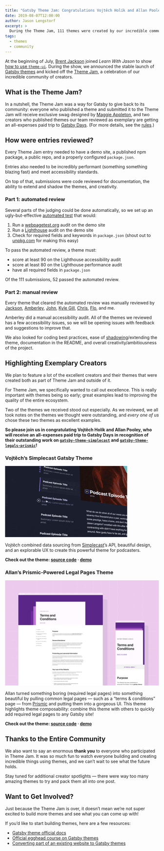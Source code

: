 ```yaml
---
title: "Gatsby Theme Jam: Congratulations Vojtěch Holík and Allan Pooley!"
date: 2019-08-07T12:00:00
author: Jason Lengstorf
excerpt: >
  During the Theme Jam, 111 themes were created by our incredible community. Join us in celebrating the Gatsby community (that’s you!) and congratulating Vojtěch and Allan!
tags:
  - themes
  - community
---
```


At the beginning of July, [Brent Jackson](https://twitter.com/jxnblk) joined _Learn With Jason_ to show [how to use `theme-ui`](https://youtu.be/6Z4p-qjnKCQ?list=PLz8Iz-Fnk_eTpvd49Sa77NiF8Uqq5Iykx). During the show, we announced the stable launch of [Gatsby themes](/docs/themes/) and kicked off the [Theme Jam](https://themejam.gatsbyjs.org), a celebration of our incredible community of creators.

## What is the Theme Jam?

In a nutshell, the Theme Jam was a way for Gatsby to give back to its community: everyone who published a theme and submitted it to the Theme Jam will receive exclusive swag designed by [Maggie Appleton](https://maggieappleton.com/), and two creators who published themes our team reviewed as exemplary are getting an all-expenses paid trip to [Gatsby Days](https://www.gatsbyjs.com/resources/gatsby-days/). (For more details, see the [rules](https://themejam.gatsbyjs.org/rules).)

## How were entries reviewed?

Every Theme Jam entry needed to have a demo site, a published npm package, a public repo, and a properly configured `package.json`.

Entries also needed to be incredibly performant (something something blazing fast) and meet accessibility standards.

On top of that, submissions were code reviewed for documentation, the ability to extend and shadow the themes, and creativity.

### Part 1: automated review

Several parts of the judging could be done automatically, so we set up an ugly-but-effective [automated test](https://github.com/jlengstorf/theme-jam-tester) that would:

1. Run a [webpagetest.org](https://webpagetest.org/) audit on the demo site
2. Run a [Lighthouse](https://developers.google.com/web/tools/lighthouse/) audit on the demo site
3. Check for required fields and keywords in `package.json` (shout out to [unpkg.com](https://unpkg.com) for making this easy)

To pass the automated review, a theme must:

- score at least 90 on the Lighthouse accessibility audit
- score at least 80 on the Lighthouse performance audit
- have all required fields in `package.json`

Of the 111 submissions, 52 passed the automated review.

### Part 2: manual review

Every theme that cleared the automated review was manually reviewed by [Jackson](https://twitter.com/jxnblk), [Amberley](https://twitter.com/amber1ey), [John](https://twitter.com/4lpine), [Kyle Gill](https://gill_kyle), [Chris](https://twitter.com/chrisbiscardi), [Flo](https://twitter.com/fk), and me.

Amberley did a manual accessibility audit. All of the themes we reviewed has a few accessibility issues, so we will be opening issues with feedback and suggestions to improve that.

We also looked for coding best practices, ease of [shadowing](/blog/2019-04-29-component-shadowing/)/extending the theme, documentation in the README, and overall creativity/ambitiousness of the project.

## Highlighting Exemplary Creators

We plan to feature a lot of the excellent creators and their themes that were created both as part of Theme Jam and outside of it.

For Theme Jam, we specifically wanted to call out excellence. This is really important with themes being so early; great examples lead to improving the quality of the entire ecosystem.

Two of the themes we received stood out especially. As we reviewed, we all took notes on the themes we thought were outstanding, and _every one of us_ chose these two themes as excellent examples.

**So please join us in congratulating Vojtěch Holík and Allan Pooley, who will receive an all-expenses paid trip to Gatsby Days in recognition of their outstanding work on [`gatsby-theme-simplecast`](https://github.com/vojtaholik/gatsby-theme-simplecast) and [`gatsby-theme-legals-prismic`](https://github.com/littleplusbig/gatsby-theme-legals-prismic)!**

### Vojtěch’s Simplecast Gatsby Theme

![Demo of the Simplecast Gatsby theme.](images/gatsby-theme-simplecast.gif)

Vojtěch combined data sourcing from [Simplecast](https://simplecast.com/)’s API, beautiful design, and an explorable UX to create this powerful theme for podcasters.

**Check out the theme: [source code](https://github.com/vojtaholik/gatsby-theme-simplecast) · [demo](https://gatsby-theme-simplecast.netlify.com/)**

### Allan’s Prismic-Powered Legal Pages Theme

![Screenshot of the Gatsby Prismic Legals theme.](images/gatsby-theme-legals-prismic-mockup.jpg)

Allan turned something boring (required legal pages) into something beautiful by pulling common legal pages — such as a “terms & conditions” page — from [Prismic](https://prismic.io/) and putting them into a gorgeous UI. This theme highlights theme composability: combine this theme with others to quickly add required legal pages to any Gatsby site!

**Check out the theme: [source code](https://github.com/littleplusbig/gatsby-theme-legals-prismic) · [demo](https://gatsby-theme-legals.netlify.com/)**

## Thanks to the Entire Community

We also want to say an enormous **thank you** to everyone who participated in Theme Jam. It was so much fun to watch everyone building and creating incredible things using themes, and we can’t wait to see what the future holds.

Stay tuned for additional creator spotlights — there were way too many amazing themes to try and pack them all into one post.

## Want to Get Involved?

Just because the Theme Jam is over, it doesn’t mean we’re not super excited to build more themes and see what you can come up with!

If you’d like to start building themes, here are a few resources:

- [Gatsby theme official docs](/docs/themes/)
- [Official egghead course on Gatsby themes](https://egghead.io/courses/gatsby-theme-authoring)
- [Converting part of an existing website to Gatsby themes](https://www.youtube.com/watch?v=ciGFxNamooI&list=PLz8Iz-Fnk_eTpvd49Sa77NiF8Uqq5Iykx&index=4)
